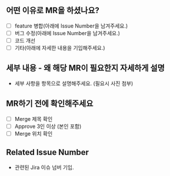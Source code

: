 ## 어떤 이유로 MR을 하셨나요?
- [ ] feature 병합(아래에 Issue Number을 남겨주세요.)
- [ ] 버그 수정(아래에 Issue Number을 남겨주세요.)
- [ ] 코드 개선
- [ ] 기타(아래에 자세한 내용을 기입해주세요.)

## 세부 내용 - 왜 해당 MR이 필요한지 자세하게 설명
- 세부 사항을 항목으로 설명해주세요. (필요시 사진 첨부)

## MR하기 전에 확인해주세요
- [ ] Merge 제목 확인
- [ ] Approve 3인 이상 (본인 포함)
- [ ] Merge 위치 확인

## Related Issue Number
- 관련된 Jira 이슈 넘버 기입.